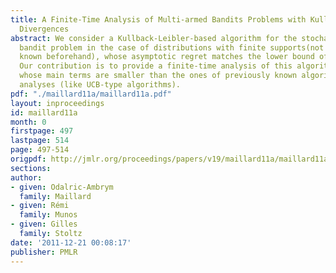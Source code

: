 ```yaml
---
title: A Finite-Time Analysis of Multi-armed Bandits Problems with Kullback-Leibler
  Divergences
abstract: We consider a Kullback-Leibler-based algorithm for the stochastic multi-armed
  bandit problem in the case of distributions with finite supports(not necessarily
  known beforehand), whose asymptotic regret matches the lower bound of \citet{Burnetas96}.
  Our contribution is to provide a finite-time analysis of this algorithm;we get bounds
  whose main terms are smaller than the ones of previously known algorithms with finite-time
  analyses (like UCB-type algorithms).
pdf: "./maillard11a/maillard11a.pdf"
layout: inproceedings
id: maillard11a
month: 0
firstpage: 497
lastpage: 514
page: 497-514
origpdf: http://jmlr.org/proceedings/papers/v19/maillard11a/maillard11a.pdf
sections: 
author:
- given: Odalric-Ambrym
  family: Maillard
- given: Rémi
  family: Munos
- given: Gilles
  family: Stoltz
date: '2011-12-21 00:08:17'
publisher: PMLR
---
```

